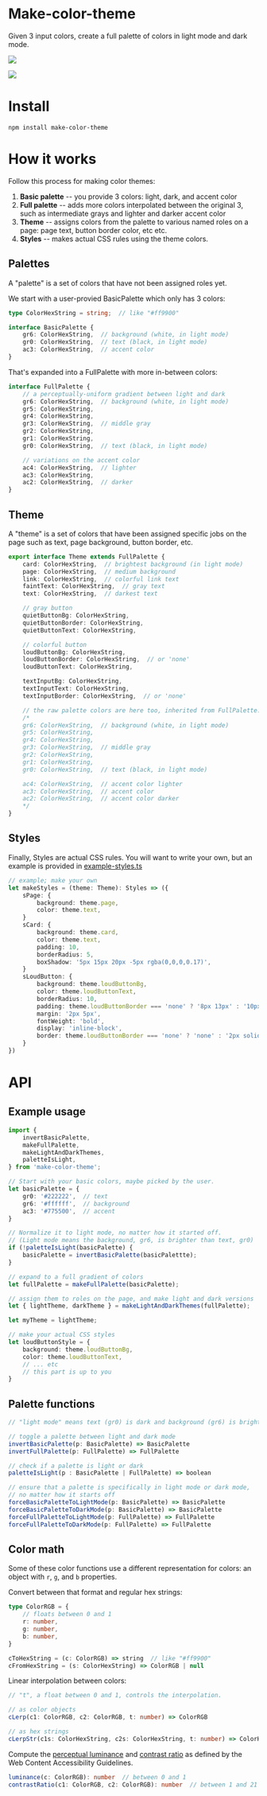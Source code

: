 # Make-color-theme

Given 3 input colors, create a full palette of colors in light mode and dark mode.

![](img/palettes.png)

![](img/styles.png)

# Install

`npm install make-color-theme`

# How it works

Follow this process for making color themes:

1. **Basic palette** -- you provide 3 colors: light, dark, and accent color
2. **Full palette** -- adds more colors interpolated between the original 3, such as intermediate grays and lighter and darker accent color
3. **Theme** -- assigns colors from the palette to various named roles on a page: page text, button border color, etc etc.
4. **Styles** -- makes actual CSS rules using the theme colors.

## Palettes

A "palette" is a set of colors that have not been assigned roles yet.

We start with a user-provied BasicPalette which only has 3 colors:
```ts
type ColorHexString = string;  // like "#ff9900"

interface BasicPalette {
    gr6: ColorHexString,  // background (white, in light mode)
    gr0: ColorHexString,  // text (black, in light mode)
    ac3: ColorHexString,  // accent color
}
```

That's expanded into a FullPalette with more in-between colors:
```ts
interface FullPalette {
    // a perceptually-uniform gradient between light and dark
    gr6: ColorHexString,  // background (white, in light mode)
    gr5: ColorHexString,
    gr4: ColorHexString,
    gr3: ColorHexString,  // middle gray
    gr2: ColorHexString,
    gr1: ColorHexString,
    gr0: ColorHexString,  // text (black, in light mode)

    // variations on the accent color
    ac4: ColorHexString,  // lighter
    ac3: ColorHexString,
    ac2: ColorHexString,  // darker
}
```

## Theme

A "theme" is a set of colors that have been assigned specific jobs on the page such as text, page background, button border, etc.

```ts
export interface Theme extends FullPalette {
    card: ColorHexString,  // brightest background (in light mode)
    page: ColorHexString,  // medium background
    link: ColorHexString,  // colorful link text
    faintText: ColorHexString,  // gray text
    text: ColorHexString,  // darkest text

    // gray button
    quietButtonBg: ColorHexString,
    quietButtonBorder: ColorHexString,
    quietButtonText: ColorHexString,

    // colorful button
    loudButtonBg: ColorHexString,
    loudButtonBorder: ColorHexString,  // or 'none'
    loudButtonText: ColorHexString,

    textInputBg: ColorHexString,
    textInputText: ColorHexString,
    textInputBorder: ColorHexString,  // or 'none'

    // the raw palette colors are here too, inherited from FullPalette:
    /*
    gr6: ColorHexString,  // background (white, in light mode)
    gr5: ColorHexString,
    gr4: ColorHexString,
    gr3: ColorHexString,  // middle gray
    gr2: ColorHexString,
    gr1: ColorHexString,
    gr0: ColorHexString,  // text (black, in light mode)

    ac4: ColorHexString,  // accent color lighter
    ac3: ColorHexString,  // accent color
    ac2: ColorHexString,  // accent color darker
    */
}
```

## Styles

Finally, Styles are actual CSS rules.  You will want to write your own, but an example is provided in [example-styles.ts](https://github.com/earthstar-project/make-color-theme/blob/main/src/example-styles.ts)

```ts
// example; make your own
let makeStyles = (theme: Theme): Styles => ({
    sPage: {
        background: theme.page,
        color: theme.text,
    }
    sCard: {
        background: theme.card,
        color: theme.text,
        padding: 10,
        borderRadius: 5,
        boxShadow: '5px 15px 20px -5px rgba(0,0,0,0.17)',
    }
    sLoudButton: {
        background: theme.loudButtonBg,
        color: theme.loudButtonText,
        borderRadius: 10,
        padding: theme.loudButtonBorder === 'none' ? '8px 13px' : '10px 15px',
        margin: '2px 5px',
        fontWeight: 'bold',
        display: 'inline-block',
        border: theme.loudButtonBorder === 'none' ? 'none' : '2px solid ' + theme.loudButtonBorder,
    }
})
```

# API

## Example usage

```ts
import {
    invertBasicPalette,
    makeFullPalette,
    makeLightAndDarkThemes,
    paletteIsLight,
} from 'make-color-theme';

// Start with your basic colors, maybe picked by the user.
let basicPalette = {
    gr0: '#222222',  // text
    gr6: '#ffffff',  // background
    ac3: '#775500',  // accent
}

// Normalize it to light mode, no matter how it started off.
// (Light mode means the background, gr6, is brighter than text, gr0)
if (!paletteIsLight(basicPalette) {
    basicPalette = invertBasicPalette(basicPalettte);
}

// expand to a full gradient of colors
let fullPalette = makeFullPalette(basicPalette);

// assign them to roles on the page, and make light and dark versions
let { lightTheme, darkTheme } = makeLightAndDarkThemes(fullPalette);

let myTheme = lightTheme;

// make your actual CSS styles
let loudButtonStyle = {
    background: theme.loudButtonBg,
    color: theme.loudButtonText,
    // ... etc
    // this part is up to you
}
```

## Palette functions

```ts
// "light mode" means text (gr0) is dark and background (gr6) is bright.

// toggle a palette between light and dark mode
invertBasicPalette(p: BasicPalette) => BasicPalette
invertFullPalette(p: FullPalette) => FullPalette

// check if a palette is light or dark
paletteIsLight(p : BasicPalette | FullPalette) => boolean

// ensure that a palette is specifically in light mode or dark mode,
// no matter how it starts off
forceBasicPaletteToLightMode(p: BasicPalette) => BasicPalette
forceBasicPaletteToDarkMode(p: BasicPalette) => BasicPalette
forceFullPaletteToLightMode(p: FullPalette) => FullPalette
forceFullPaletteToDarkMode(p: FullPalette) => FullPalette
```

## Color math

Some of these color functions use a different representation for colors: an object with `r`, `g`, and `b` properties.

Convert between that format and regular hex strings:

```ts
type ColorRGB = {
    // floats between 0 and 1
    r: number,
    g: number,
    b: number,
}

cToHexString = (c: ColorRGB) => string  // like "#ff9900"
cFromHexString = (s: ColorHexString) => ColorRGB | null
```

Linear interpolation between colors:

```ts
// "t", a float between 0 and 1, controls the interpolation.

// as color objects
cLerp(c1: ColorRGB, c2: ColorRGB, t: number) => ColorRGB

// as hex strings
cLerpStr(c1s: ColorHexString, c2s: ColorHexString, t: number) => ColorHexString
```

Compute the [perceptual luminance](https://www.w3.org/TR/WCAG/#dfn-relative-luminance) and [contrast ratio](https://www.w3.org/TR/WCAG/#dfn-contrast-ratio) as defined by the Web Content Accessibility Guidelines.

```ts
luminance(c: ColorRGB): number  // between 0 and 1
contrastRatio(c1: ColorRGB, c2: ColorRGB): number  // between 1 and 21
```
